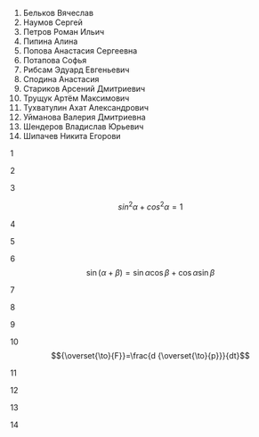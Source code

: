 1. Бельков Вячеслав
2. Наумов Сергей
3. Петров Роман Ильич
4. Пипина Алина
5. Попова Анастасия Сергеевна
6. Потапова Софья
7. Рибсам Эдуард Евгеньевич
8. Сподина Анастасия
9. Стариков Арсений Дмитриевич
10. Трущук Артём Максимович
11. Тухватулин Ахат Александрович
12. Уйманова Валерия Дмитриевна
13. Шендеров Владислав Юрьевич
14. Шипачев Никита Егорови

1



2




3


$$sin^2\alpha+cos^2\alpha=1$$


4




5




6
$$\sin(\alpha+\beta) = \sin\alpha\cos\beta + \cos\alpha\sin\beta$$



7




8




9




10 $${\overset{\to}{F}}=\frac{d {\overset{\to}{p}}}{dt}$$



11




12



13




14



